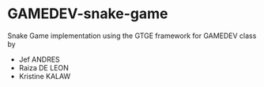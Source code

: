 GAMEDEV-snake-game
==================

Snake Game implementation using the GTGE framework for GAMEDEV class by
- Jef ANDRES
- Raiza DE LEON
- Kristine KALAW
